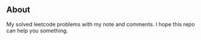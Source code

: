 ## About
My solved leetcode problems with my note and comments.
I hope this repo can help you something.

